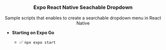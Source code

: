 <div align="center">

  <h3 align="center">Expo React Native Seachable Dropdown</h3>

   <div align="center">
    Sample scripts that enables to create a searchable dropdown menu in React Native
    </div>
</div>

- **Starting on Expo Go**

  - ✅ `npx expo start`
